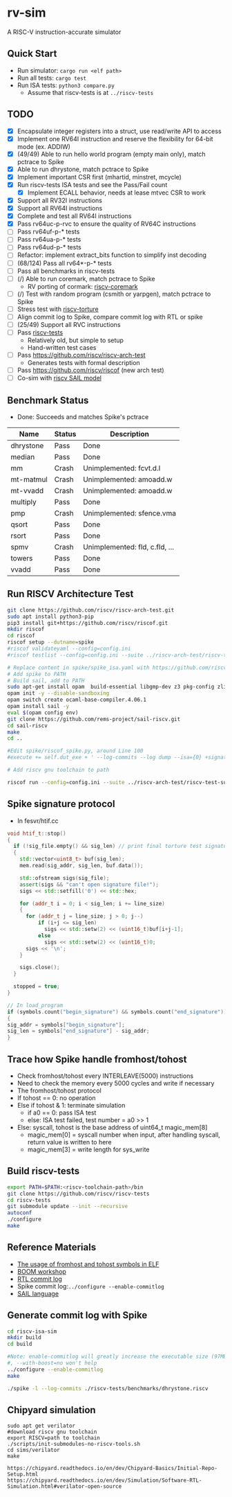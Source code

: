 # rv-sim
A RISC-V instruction-accurate simulator

## Quick Start
- Run simulator: ```cargo run <elf path>```
- Run all tests: ```cargo test```
- Run ISA tests: ```python3 compare.py```
    - Assume that riscv-tests is at ```../riscv-tests```

## TODO
- [x] Encapsulate integer registers into a struct, use read/write API to access
- [x] Implement one RV64I instruction and reserve the flexibility for 64-bit mode (ex. ADDIW)
- [x] (49/49) Able to run hello world program (empty main only), match pctrace to Spike
- [x] Able to run dhrystone, match pctrace to Spike
- [x] Implement important CSR first (mhartid, minstret, mcycle)
- [x] Run riscv-tests ISA tests and see the Pass/Fail count
    - [x] Implement ECALL behavior, needs at lease mtvec CSR to work
- [x] Support all RV32I instructions
- [x] Support all RV64I instructions
- [x] Complete and test all RV64I instructions
- [x] Pass rv64uc-p-rvc to ensure the quality of RV64C instructions
- [ ] Pass rv64uf-p-* tests
- [ ] Pass rv64ua-p-* tests
- [ ] Pass rv64ud-p-* tests
- [ ] Refactor: implement extract_bits function to simplify inst decoding
- [ ] (68/124) Pass all rv64*-p-* tests
- [ ] Pass all benchmarks in riscv-tests
- [ ] (/) Able to run coremark, match pctrace to Spike
    - RV porting of cormark: [riscv-coremark](https://github.com/riscv-boom/riscv-coremark)
- [ ] (/) Test with random program (csmith or yarpgen), match pctrace to Spike
- [ ] Stress test with [riscv-torture](https://github.com/ucb-bar/riscv-torture)
- [ ] Align commit log to Spike, compare commit log with RTL or spike
- [ ] (25/49) Support all RVC instructions
- [ ] Pass [riscv-tests](https://github.com/riscv/riscv-tests)
    - Relatively old, but simple to setup
    - Hand-written test cases
- [ ] Pass https://github.com/riscv/riscv-arch-test
    - Generates tests with formal description
- [ ] Pass https://github.com/riscv/riscof (new arch test)
- [ ] Co-sim with [riscv SAIL model](https://github.com/riscv/sail-riscv)

## Benchmark Status
- Done: Succeeds and matches Spike's pctrace

Name      | Status | Description
-----     | ------ | -----
dhrystone | Pass   | Done
median    | Pass   | Done
mm        | Crash  | Unimplemented: fcvt.d.l
mt-matmul | Crash  | Unimplemented: amoadd.w
mt-vvadd  | Crash  | Unimplemented: amoadd.w
multiply  | Pass   | Done
pmp       | Crash  | Unimplemented: sfence.vma
qsort     | Pass   | Done
rsort     | Pass   | Done
spmv      | Crash  | Unimplemented: fld, c.fld, ...
towers    | Pass   | Done
vvadd     | Pass   | Done

## Run RISCV Architecture Test
```bash
git clone https://github.com/riscv/riscv-arch-test.git
sudo apt install python3-pip
pip3 install git+https://github.com/riscv/riscof.git
mkdir riscof
cd riscof
riscof setup --dutname=spike
#riscof validateyaml --config=config.ini
#riscof testlist --config=config.ini --suite ../riscv-arch-test/riscv-test-suite/rv64i_m --env ../riscv-arch-test/riscv-test-suite/env

# Replace content in spike/spike_isa.yaml with https://github.com/riscv/riscv-config/blob/master/examples/rv64i_isa.yaml
# Add spike to PATH
# Build sail, add to PATH
sudo apt-get install opam  build-essential libgmp-dev z3 pkg-config zlib1g-dev
opam init -y --disable-sandboxing
opam switch create ocaml-base-compiler.4.06.1
opam install sail -y
eval $(opam config env)
git clone https://github.com/rems-project/sail-riscv.git
cd sail-riscv
make
cd ..

#Edit spike/riscof_spike.py, around Line 100
#execute += self.dut_exe + ' --log-commits --log dump --isa={0} +signature={1} +signature-granularity=4 {2};'.format(self.isa, sig_file, elf)

# Add riscv gnu toolchain to path

riscof run --config=config.ini --suite ../riscv-arch-test/riscv-test-suite/rv64i_m --env ../riscv-arch-test/riscv-test-suite/env
```

## Spike signature protocol
- In fesvr/htif.cc
```cpp
void htif_t::stop()
{
  if (!sig_file.empty() && sig_len) // print final torture test signature
  {
    std::vector<uint8_t> buf(sig_len);
    mem.read(sig_addr, sig_len, buf.data());

    std::ofstream sigs(sig_file);
    assert(sigs && "can't open signature file!");
    sigs << std::setfill('0') << std::hex;

    for (addr_t i = 0; i < sig_len; i += line_size)
    {
      for (addr_t j = line_size; j > 0; j--)
          if (i+j <= sig_len)
            sigs << std::setw(2) << (uint16_t)buf[i+j-1];
          else
            sigs << std::setw(2) << (uint16_t)0;
      sigs << '\n';
    }

    sigs.close();
  }

  stopped = true;
}
```
```cpp
// In load_program
if (symbols.count("begin_signature") && symbols.count("end_signature"))
{
sig_addr = symbols["begin_signature"];
sig_len = symbols["end_signature"] - sig_addr;
}
```

## Trace how Spike handle fromhost/tohost
- Check fromhost/tohost every INTERLEAVE(5000) instructions
- Need to check the memory every 5000 cycles and write if necessary
- The fromhost/tohost protocol
-   If tohost == 0: no operation
-   Else if tohost & 1: terminate simulation
    -   if a0 == 0: pass ISA test
    -   else: ISA test failed, test number = a0 >> 1
-   Else: syscall, tohost is the base address of uint64_t magic_mem[8]
    -   magic_mem[0] = syscall number when input, after handling syscall, return value is written to here
    -   magic_mem[3] = write length for sys_write

## Build riscv-tests
```bash
export PATH=$PATH:<riscv-toolchain-path>/bin
git clone https://github.com/riscv/riscv-tests
cd riscv-tests
git submodule update --init --recursive
autoconf
./configure
make
```

## Reference Materials
- [The usage of fromhost and tohost symbols in ELF](https://github.com/riscv/riscv-isa-sim/issues/364)
- [BOOM workshop](https://riscv.org/wp-content/uploads/2016/01/Wed1345-RISCV-Workshop-3-BOOM.pdf)
- [RTL commit log](https://docs.boom-core.org/en/latest/sections/parameterization.html)
- Spike commit log:```../configure --enable-commitlog```
- [SAIL language](https://www.cl.cam.ac.uk/~pes20/sail/)

## Generate commit log with Spike
```bash
cd riscv-isa-sim
mkdir build
cd build

#Note: enable-commitlog will greatly increase the executable size (97MB -> 160MB)
#, --with-boost=no won't help
../configure --enable-commitlog
make

./spike -l --log-commits ./riscv-tests/benchmarks/dhrystone.riscv
```

## Chipyard simulation
```
sudo apt get verilator
#download riscv gnu toolchain
export RISCV=path to toolchain
./scripts/init-submodules-no-riscv-tools.sh
cd sims/verilator
make

https://chipyard.readthedocs.io/en/dev/Chipyard-Basics/Initial-Repo-Setup.html
https://chipyard.readthedocs.io/en/dev/Simulation/Software-RTL-Simulation.html#verilator-open-source
```
